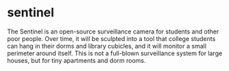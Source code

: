 # sentinel
The Sentinel is an open-source surveillance camera for students and other poor people. 
Over time, it will be sculpted into a tool that college students can hang in their dorms and library cubicles, 
and it will monitor a small perimeter around itself. This is not a full-blown surveillance system for large houses, 
but for tiny apartments and dorm rooms.
